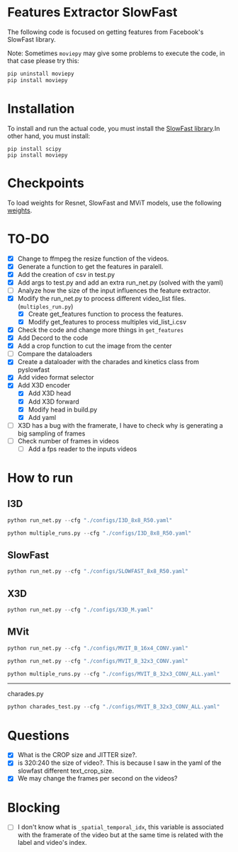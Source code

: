 # Features Extractor SlowFast

The following code is focused on getting features from Facebook's SlowFast library.

Note: Sometimes `moviepy` may give some problems to execute the code, in that case please try this:

```cmd
pip uninstall moviepy
pip install moviepy
```
# Installation

To install and run the actual code, you must install the [SlowFast library](https://github.com/facebookresearch/SlowFast/blob/main/INSTALL.md).In other hand, you must install:

```
pip install scipy
pip install moviepy
```

# Checkpoints

To load weights for Resnet, SlowFast and MViT models, use the following [weights](https://github.com/facebookresearch/SlowFast/blob/main/MODEL_ZOO.md).

# TO-DO

- [X] Change to ffmpeg the resize function of the videos.
- [X] Generate a function to get the features in paralell.
- [X] Add the creation of csv in test.py
- [X] Add args to test.py and add an extra run_net.py (solved with the yaml)
- [ ] Analyze how the size of the input influences the feature extractor.
- [X] Modify the run_net.py to process different video_list files. (`multiples_run.py`)
    - [X] Create get_features function to process the features.
    - [X] Modify get_features to process multiples vid_list_i.csv
- [X] Check the code and change more things in `get_features`
- [X] Add Decord to the code
- [X] Add a crop function to cut the image from the center
- [ ] Compare the dataloaders
- [x] Create a dataloader with the charades and kinetics class from pyslowfast
- [x] Add video format selector
- [x] Add X3D encoder
    - [X] Add X3D head
    - [X] Add X3D forward
    - [X] Modify head in build.py
    - [X] Add yaml
- [ ] X3D has a bug with the framerate, I have to check why is generating a big sampling of frames
- [ ] Check number of frames in videos
    - [ ] Add a fps reader to the inputs videos

# How to run

## I3D

```python
python run_net.py --cfg "./configs/I3D_8x8_R50.yaml"
```

```python
python multiple_runs.py --cfg "./configs/I3D_8x8_R50.yaml"
```


## SlowFast

```python
python run_net.py --cfg "./configs/SLOWFAST_8x8_R50.yaml"
```

## X3D

```python
python run_net.py --cfg "./configs/X3D_M.yaml"
```

## MVit

```python
python run_net.py --cfg "./configs/MVIT_B_16x4_CONV.yaml"
```

```python
python run_net.py --cfg "./configs/MVIT_B_32x3_CONV.yaml"
```

```python
python multiple_runs.py --cfg "./configs/MVIT_B_32x3_CONV_ALL.yaml"
```

---

charades.py

```python
python charades_test.py --cfg "./configs/MVIT_B_32x3_CONV_ALL.yaml"
```

# Questions

- [X] What is the CROP size and JITTER size?.
- [X] is 320:240 the size of video?. This is because I saw in the yaml of the slowfast different text_crop_size.
- [X] We may change the frames per second on the videos?

# Blocking

- [ ] I don't know what is `_spatial_temporal_idx`, this variable is associated with the framerate of the video but at the same time is related with the label and video's index.


